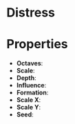 # Distress


# Properties

- **Octaves**: 
- **Scale**: 
- **Depth**: 
- **Influence**: 
- **Formation**: 
- **Scale X**: 
- **Scale Y**: 
- **Seed**: 




